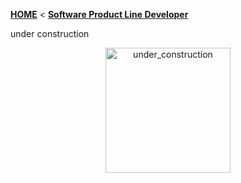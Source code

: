 <!-- Breadcrumb -->
[**HOME**](https://github.com/tthuem/FeatureIDE/wiki) < [**Software Product Line Developer**](https://github.com/tthuem/FeatureIDE/wiki/Software-Product-Line-Developer)

<!-- Introduction -->
under construction

<p align="center">
	<img height="200" width="200" alt="under_construction" src="https://github.com/tthuem/FeatureIDE/wiki/Assets/Home/under_construction.png">
</p>